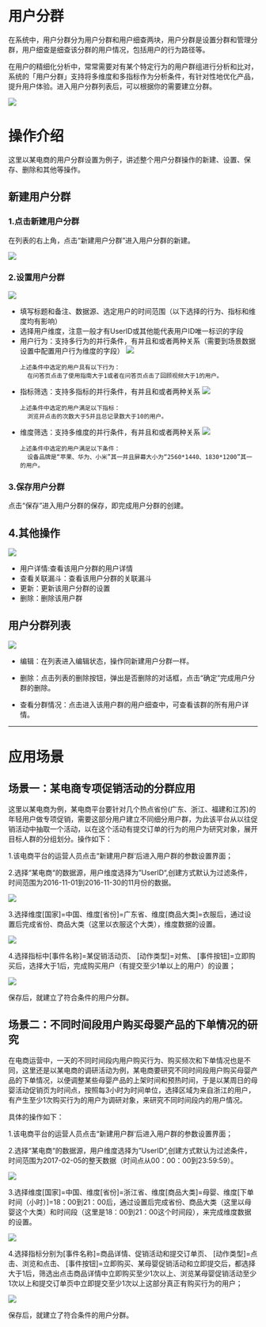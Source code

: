 # 用户分群

在系统中，用户分群分为用户分群和用户细查两块，用户分群是设置分群和管理分群，用户细查是细查该分群的用户情况，包括用户的行为路径等。

在用户的精细化分析中，常常需要对有某个特定行为的用户群组进行分析和比对，系统的「用户分群」支持将多维度和多指标作为分析条件，有针对性地优化产品，提升用户体验。进入用户分群列表后，可以根据你的需要建立分群。

![](/assets/fenqun/1.png)


# 操作介绍

这里以某电商的用户分群设置为例子，讲述整个用户分群操作的新建、设置、保存、删除和其他等操作。

## 新建用户分群

### **1.点击新建用户分群**

在列表的右上角，点击“新建用户分群”进入用户分群的新建。

![](/assets/fenqun/2.png)

### **2.设置用户分群**

![](/assets/fenqun/3.png)

* 填写标题和备注、数据源、选定用户的时间范围（以下选择的行为、指标和维度均有影响）
* 选择用户维度，注意一般才有UserID或其他能代表用户ID唯一标识的字段
* 用户行为：支持多行为的并行条件，有并且和或者两种关系（需要到场景数据设置中配置用户行为维度的字段）
![](/assets/fenqun/11.png)
  ```
  上述条件中选定的用户具有以下行为：
    在问答页点击了使用指南大于1或者在问答页点击了回顾视频大于1的用户。
  ```
* 指标筛选：支持多指标的并行条件，有并且和或者两种关系
![](/assets/fenqun/12.png)
  ```
  上述条件中选定的用户满足以下指标：
    浏览并点击的次数大于5并且总记录数大于10的用户。
  ```
* 维度筛选：支持多维度的并行条件，有并且和或者两种关系
![](/assets/fenqun/13.png)  
  ```
  上述条件中选定的用户满足以下条件：
    设备品牌是“苹果、华为、小米”其一并且屏幕大小为“2560*1440、1830*1200”其一的用户。
  ```


### **3.保存用户分群**

点击“保存”进入用户分群的保存，即完成用户分群的创建。

## **4.其他操作**

![](/assets/fenqun/4.png)

* 用户详情:查看该用户分群的用户详情
* 查看关联漏斗：查看该用户分群的关联漏斗
* 更新：更新该用户分群的设置
* 删除：删除该用户群


## 用户分群列表
![](/assets/fenqun/14.png)  

* 编辑：在列表进入编辑状态，操作同新建用户分群一样。

* 删除：点击列表的删除按钮，弹出是否删除的对话框，点击“确定”完成用户分群的删除。

* 查看分群情况：点击进入该用户群的用户细查中，可查看该群的所有用户详情。

***


# 应用场景

## 场景一：某电商专项促销活动的分群应用

这里以某电商为例，某电商平台要针对几个热点省份\(广东、浙江、福建和江苏\)的年轻用户做专项促销，需要这部分用户建立不同细分用户群，为此该平台从以往促销活动中抽取一个活动，以在这个活动有提交订单的行为的用户为研究对象，展开目标人群的分组划分。操作如下：

1.该电商平台的运营人员点击“新建用户群‘后进入用户群的参数设置界面；

2.选择“某电商“的数据源，用户维度选择为”UserID“,创建方式默认为过滤条件，时间范围为2016-11-01到2016-11-30的11月份的数据。

![](/assets/fenqun/5.png)

3.选择维度\[国家\]=中国、维度\[省份\]=广东省、维度\[商品大类\]=衣服后，通过设置后完成省份、商品大类（这里以衣服这个大类），维度数据的设置。

![](/assets/fenqun/6.png)

4.选择指标中\[事件名称\]=某促销活动页、 \[动作类型\]=对焦、 \[事件按钮\]=立即购买后，选择大于1后，完成购买用户（有提交至少1单以上的用户）的设置；

![](/assets/fenqun/7.png)

保存后，就建立了符合条件的用户分群。

## 场景二：不同时间段用户购买母婴产品的下单情况的研究

在电商运营中，一天的不同时间段内用户购买行为、购买频次和下单情况也是不同，这里还是以某电商的调研活动为例，某电商要研究不同时间段用户购买母婴产品的下单情况，以便调整某些母婴产品的上架时间和预热时间，于是以某周日的母婴活动促销页为时间点，按照每3小时为时间单位，选择区域为来自浙江的用户，有产生至少1次购买行为的用户为调研对象，来研究不同时间段内的用户情况。

具体的操作如下：

1.该电商平台的运营人员点击“新建用户群‘后进入用户群的参数设置界面；

2.选择“某电商“的数据源，用户维度选择为”UserID“,创建方式默认为过滤条件，时间范围为2017-02-05的整天数据（时间点从00：00：00到23:59:59）。

![](/assets/fenqun/8.png)

3.选择维度\[国家\]=中国、维度\[省份\]=浙江省、维度\[商品大类\]=母婴、维度\[下单时间（小时）\]=18：00到21：00后，通过设置后完成省份、商品大类（这里以母婴这个大类）和时间段（这里是18：00到21：00这个时间段），来完成维度数据的设置。

![](/assets/fenqun/9.png)

4.选择指标分别为\[事件名称\]=商品详情、促销活动和提交订单页、 \[动作类型\]=点击、浏览和点击、 \[事件按钮\]=立即购买、某母婴促销活动和立即提交后，都选择大于1后，筛选出点击商品详情中立即购买至少1次以上、浏览某母婴促销活动至少1次以上和提交订单页中立即提交至少1次以上这部分真正有购买行为的用户；

![](/assets/fenqun/10.png)

保存后，就建立了符合条件的用户分群。

